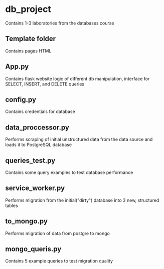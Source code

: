 # db_project
Contains 1-3 laboratories from the databases course

## Template folder
Contains pages HTML

## App.py
Contains flask website logic of different db manipulation, interface for SELECT, INSERT, and DELETE queries

## config.py
Contains credentials for database

## data_proccessor.py
Performs scraping of initial unstructured data from the data source and loads it to PostgreSQL database

## queries_test.py
Contains some query examples to test database performance

## service_worker.py
Performs migration from the initial("dirty") database into 3 new, structured tables

## to_mongo.py
Performs migration of data from postgre to mongo 

## mongo_queris.py
Contains 5 example queries to test migration quality
